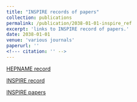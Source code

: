 ```yaml
---
title: "INSPIRE records of papers"
collection: publications
permalink: /publication/2038-01-01-inspire_ref
excerpt: 'links to INSPIRE record of papers.'
date: 2038-01-01
venue: 'various journals'
paperurl: ''
<!--- citation: '' -->
---
```


[HEPNAME record](https://inspirehep.net/record/1006507)

[INSPIRE record](https://inspirehep.net/author/profile/Robert.W.Hatcher.1)

[INSPIRE papers](https://inspirehep.net/search?p=exactauthor%3ARobert.W.Hatcher.1&sf=earliestdate)

